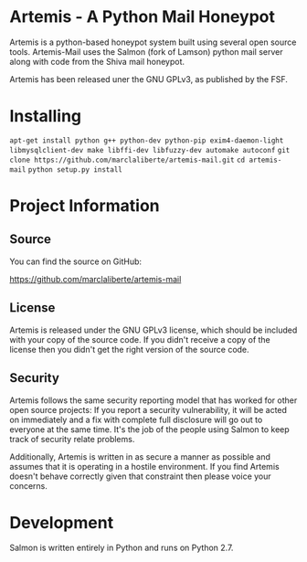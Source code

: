 Artemis - A Python Mail Honeypot
=============================

Artemis is a python-based honeypot system built using several open source
tools. Artemis-Mail uses the Salmon (fork of Lamson) python mail server along
with code from the Shiva mail honeypot.

Artemis has been released uner the GNU GPLv3, as published by the FSF.

Installing
==========

`apt-get install python g++ python-dev python-pip exim4-daemon-light libmysqlclient-dev make libffi-dev libfuzzy-dev automake autoconf`
`git clone https://github.com/marclaliberte/artemis-mail.git`
`cd artemis-mail`
`python setup.py install`

Project Information
===================

Source
-----

You can find the source on GitHub:

https://github.com/marclaliberte/artemis-mail

License
----

Artemis is released under the GNU GPLv3 license, which should be included with
your copy of the source code.  If you didn't receive a copy of the license then
you didn't get the right version of the source code.


Security
--------

Artemis follows the same security reporting model that has worked for other open
source projects:  If you report a security vulnerability, it will be acted on
immediately and a fix with complete full disclosure will go out to everyone at
the same time.  It's the job of the people using Salmon to keep track of
security relate problems.

Additionally, Artemis is written in as secure a manner as possible and assumes
that it is operating in a hostile environment.  If you find Artemis doesn't
behave correctly given that constraint then please voice your concerns.



Development
===========

Salmon is written entirely in Python and runs on Python 2.7.
